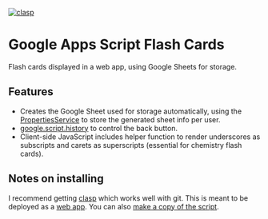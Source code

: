 [![clasp](https://img.shields.io/badge/built%20with-clasp-4285f4.svg)](https://github.com/google/clasp)
# Google Apps Script Flash Cards
Flash cards displayed in a web app, using Google Sheets for storage.

## Features
- Creates the Google Sheet used for storage automatically, using the [PropertiesService](https://developers.google.com/apps-script/reference/properties/properties-service)
to store the generated sheet info per user.
- [google.script.history](https://developers.google.com/apps-script/guides/html/reference/history)
to control the back button.
- Client-side JavaScript includes helper function to render underscores as subscripts
and carets as superscripts (essential for chemistry flash cards).

## Notes on installing
I recommend getting [clasp](https://github.com/google/clasp) which works well with git.
This is meant to be deployed as a [web app](https://developers.google.com/apps-script/guides/web).
You can also [make a copy of the script](https://script.google.com/d/17prCpCLzts_hgQazJpv_yWiJzc9fimyuuiq-tgYVZNsNd_W8P4rUZqN_/edit?usp=sharing).
